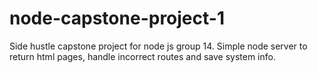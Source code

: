# node-capstone-project-1
Side hustle capstone project for node js group 14.
Simple node server to return html pages, handle incorrect routes and save system info.

